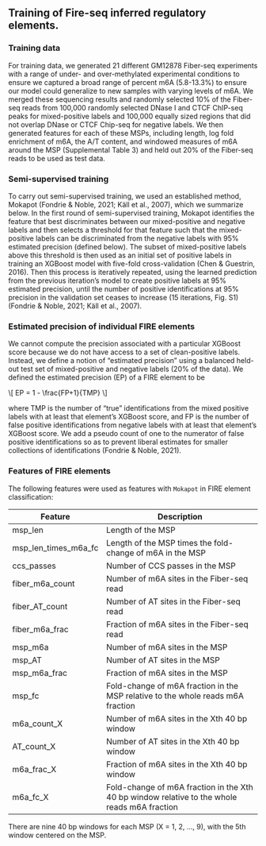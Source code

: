## Training of Fire-seq inferred regulatory elements.

### Training data

For training data, we generated 21 different GM12878 Fiber-seq experiments with a range of under- and over-methylated experimental conditions to ensure we captured a broad range of percent m6A (5.8-13.3%) to ensure our model could generalize to new samples with varying levels of m6A. We merged these sequencing results and randomly selected 10% of the Fiber-seq reads from 100,000 randomly selected DNase I and CTCF ChIP-seq peaks for mixed-positive labels and 100,000 equally sized regions that did not overlap DNase or CTCF Chip-seq for negative labels. We then generated features for each of these MSPs, including length, log fold enrichment of m6A, the A/T content, and windowed measures of m6A around the MSP (Supplemental Table 3) and held out 20% of the Fiber-seq reads to be used as test data.

### Semi-supervised training

To carry out semi-supervised training, we used an established method, Mokapot (Fondrie & Noble, 2021; Käll et al., 2007), which we summarize below. In the first round of semi-supervised training, Mokapot identifies the feature that best discriminates between our mixed-positive and negative labels and then selects a threshold for that feature such that the mixed-positive labels can be discriminated from the negative labels with 95% estimated precision (defined below). The subset of mixed-positive labels above this threshold is then used as an initial set of positive labels in training an XGBoost model with five-fold cross-validation (Chen & Guestrin, 2016). Then this process is iteratively repeated, using the learned prediction from the previous iteration’s model to create positive labels at 95% estimated precision, until the number of positive identifications at 95% precision in the validation set ceases to increase (15 iterations, Fig. S1) (Fondrie & Noble, 2021; Käll et al., 2007). 

### Estimated precision of individual FIRE elements

We cannot compute the precision associated with a particular XGBoost score because we do not have access to a set of clean-positive labels. Instead, we define a notion of “estimated precision” using a balanced held-out test set of mixed-positive and negative labels (20% of the data). We defined the estimated precision (EP) of a FIRE element to be

\\[ EP = 1 - \frac{FP+1}{TMP} \\]

where TMP is the number of “true” identifications from the mixed positive labels with at least that element’s XGBoost score, and FP is the number of false positive identifications from negative labels with at least that element’s XGBoost score. We add a pseudo count of one to the numerator of false positive identifications so as to prevent liberal estimates for smaller collections of identifications (Fondrie & Noble, 2021).

### Features of FIRE elements

The following features were used as features with `Mokapot` in FIRE element classification:

| Feature | Description |
| ------- | ----------- |
| msp_len | Length of the MSP |
| msp_len_times_m6a_fc | Length of the MSP times the fold-change of m6A in the MSP |
| ccs_passes | Number of CCS passes in the MSP |
| fiber_m6a_count | Number of m6A sites in the Fiber-seq read |
| fiber_AT_count | Number of AT sites in the Fiber-seq read |
| fiber_m6a_frac | Fraction of m6A sites in the Fiber-seq read |
| msp_m6a | Number of m6A sites in the MSP |
| msp_AT | Number of AT sites in the MSP |
| msp_m6a_frac | Fraction of m6A sites in the MSP |
| msp_fc | Fold-change of m6A fraction in the MSP relative to the whole reads m6A fraction |
| m6a_count_X | Number of m6A sites in the Xth 40 bp window |
| AT_count_X | Number of AT sites in the Xth 40 bp window |
| m6a_frac_X | Fraction of m6A sites in the Xth 40 bp window |
| m6a_fc_X | Fold-change of m6A fraction in the Xth 40 bp window relative to the whole reads m6A fraction |

There are nine 40 bp windows for each MSP (X = 1, 2, ..., 9), with the 5th window centered on the MSP. 


